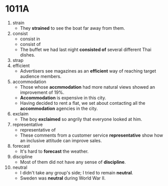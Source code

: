 # 1011A

1. strain
   - They **strained** to see the boat far away from them.
2. consist
   - consist in
   - consist of
   - The buffet we had last night **consisted of** several different Thai dishes. 
3. strap
4. efficient
   - Advertisers see magazines as an **efficient** way of reaching target audience members.
5. accommodation
   - Those whose **accmmodation** had more natural views showed an improvement of 19%.
   - **Accommodation** is expensive in this city.
   - Having decided to rent a flat, we set about contacting all the **accommodation** agencies in the city.
6. exclaim
   - The boy **exclaimed** so angrily that everyone looked at him.
7. representative
   - representative of
   - These comments from a customer service **representative** show how an inclusive attitude can improve sales.
8. forecast
   - It's hard to **forecast** the weather.
9. discipline
   - Most of them did not have any sense of **discipline**.
10. neutral
    - I didn't take any group's side; I tried to remain **neutral**.
    - Sweden was **neutral** during World War II.
    